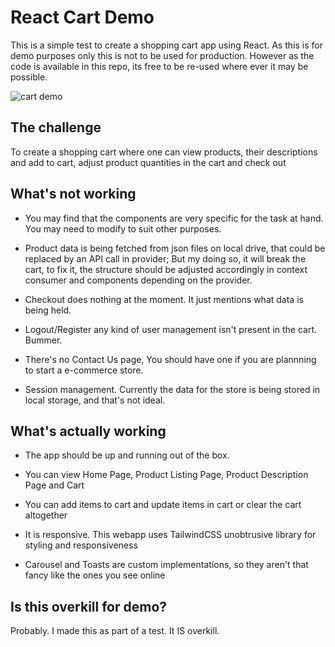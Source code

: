 # React Cart Demo

This is a simple test to create a shopping cart app using React. As this is for demo purposes only this is not to be used for production. However as the code is available in this repo, its free to be re-used where ever it may be possible.

![cart demo](https://i.imgur.com/AyZS7fw.png)

## The challenge

To create a shopping cart where one can view products, their descriptions and add to cart, adjust product quantities in the cart and check out

## What's not working

* You may find that the components are very specific for the task at hand. You may need to modify to suit other purposes.

* Product data is being fetched from json files on local drive, that could be replaced by an API call in provider; But my doing so, it will break the cart, to fix it, the structure should be adjusted accordingly in context consumer and components depending on the provider.

* Checkout does nothing at the moment. It just mentions what data is being held.

* Logout/Register any kind of user management isn't present in the cart. Bummer.

* There's no Contact Us page, You should have one if you are plannning to start a e-commerce store.

* Session management. Currently the data for the store is being stored in local storage, and that's not ideal.


## What's actually working

* The app should be up and running out of the box.

* You can view Home Page, Product Listing Page, Product Description Page and Cart 

* You can add items to cart and update items in cart or clear the cart altogether

* It is responsive. This webapp uses TailwindCSS unobtrusive library for styling and responsiveness

* Carousel and Toasts are custom implementations, so they aren't that fancy like the ones you see online

## Is this overkill for demo?

Probably. I made this as part of a test. It IS overkill.